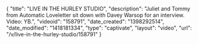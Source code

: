 {
    "title": "LIVE IN THE HURLEY STUDIO",
    "description": "Juliet and Tommy from Automatic Loveletter sit down with Davey Warsop for an interview. Video: YB.",
    "videoid": "158791",
    "date_created": "1398292514",
    "date_modified": "1418181334",
    "type": "captivate",
    "layout": "video",
    "url": "\/v\/live-in-the-hurley-studio\/158791"
}